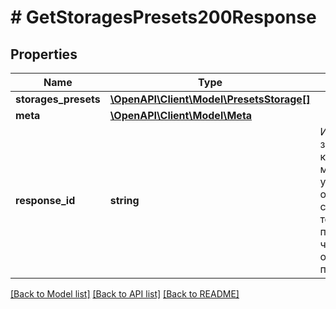 # # GetStoragesPresets200Response

## Properties

Name | Type | Description | Notes
------------ | ------------- | ------------- | -------------
**storages_presets** | [**\OpenAPI\Client\Model\PresetsStorage[]**](PresetsStorage.md) |  |
**meta** | [**\OpenAPI\Client\Model\Meta**](Meta.md) |  |
**response_id** | **string** | Идентификатор запроса, который можно указывать при обращении в службу технической поддержки, чтобы помочь определить проблему. |

[[Back to Model list]](../../README.md#models) [[Back to API list]](../../README.md#endpoints) [[Back to README]](../../README.md)
